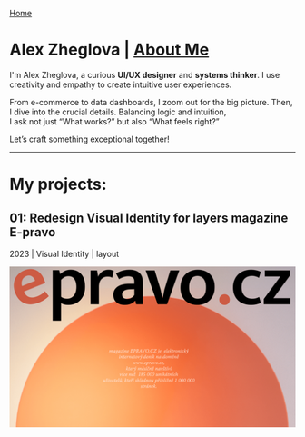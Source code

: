[Home](../index.md)

# Alex Zheglova | [About Me](about.md)
I'm Alex Zheglova, a curious **UI/UX designer** and **systems thinker**. I use creativity and empathy to create intuitive user experiences.

From e-commerce to data dashboards, I zoom out for the big picture. Then, I dive into the crucial details. Balancing logic and intuition,  
I ask not just “What works?” but also “What feels right?”

Let’s craft something exceptional together!

---

# My projects:

## 01: Redesign Visual Identity for layers magazine E-pravo
2023 | Visual Identity | layout

<img width="800" alt="Image 8" src="https://github.com/AlexandraKruk/english-for-designers/blob/main/02-first-impressions/assets.md/image%208.jpg">

